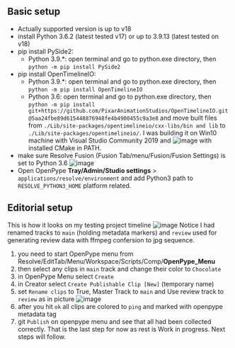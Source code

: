 ## Basic setup

-   Actually supported version is up to v18
-   install Python 3.6.2 (latest tested v17) or up to 3.9.13 (latest tested on v18)
-   pip install PySide2:
    -   Python 3.9.*: open terminal and go to python.exe directory, then `python -m pip install PySide2`
-   pip install OpenTimelineIO:
    -   Python 3.9.*: open terminal and go to python.exe directory, then  `python -m pip install OpenTimelineIO`
    -   Python 3.6: open terminal and go to python.exe directory, then `python -m pip install git+https://github.com/PixarAnimationStudios/OpenTimelineIO.git@5aa24fbe89d615448876948fe4b4900455c9a3e8` and move built files from `./Lib/site-packages/opentimelineio/cxx-libs/bin and lib` to `./Lib/site-packages/opentimelineio/`. I was building it on Win10 machine with Visual Studio Community 2019 and
    ![image](https://user-images.githubusercontent.com/40640033/102792588-ffcb1c80-43a8-11eb-9c6b-bf2114ed578e.png) with installed CMake in PATH.
-   make sure Resolve Fusion (Fusion Tab/menu/Fusion/Fusion Settings) is set to Python 3.6
    ![image](https://user-images.githubusercontent.com/40640033/102631545-280b0f00-414e-11eb-89fc-98ac268d209d.png)
-   Open OpenPype **Tray/Admin/Studio settings** > `applications/resolve/environment` and add Python3 path to `RESOLVE_PYTHON3_HOME` platform related.

## Editorial setup

This is how it looks on my testing project timeline
![image](https://user-images.githubusercontent.com/40640033/102637638-96ec6600-4156-11eb-9656-6e8e3ce4baf8.png)
Notice I had renamed tracks to `main` (holding metadata markers) and `review` used for generating review data with ffmpeg confersion to jpg sequence.

1.  you need to start OpenPype menu from Resolve/EditTab/Menu/Workspace/Scripts/Comp/**__OpenPype_Menu__**
2.  then select any clips in `main` track and change their color to `Chocolate`
3.  in OpenPype Menu select `Create`
4.  in Creator select `Create Publishable Clip [New]` (temporary name)
5.  set `Rename clips` to True, Master Track to `main` and Use review track to `review` as in picture
    ![image](https://user-images.githubusercontent.com/40640033/102643773-0d419600-4160-11eb-919e-9c2be0aecab8.png)
6.  after you hit `ok` all clips are colored to `ping` and marked with openpype metadata tag
7.  git `Publish` on openpype menu and see that all had been collected correctly. That is the last step for now as rest is Work in progress. Next steps will follow.
